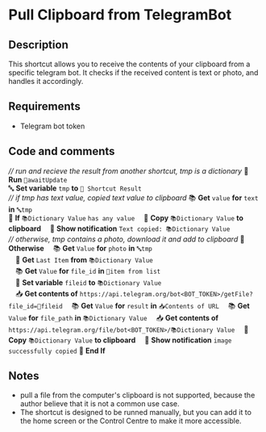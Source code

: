 # Pull Clipboard from TelegramBot
## Description
This shortcut allows you to receive the contents of your clipboard from a specific telegram bot. It checks if the received content is text or photo, and handles it accordingly.
## Requirements
- Telegram bot token

## Code and comments
*// run and recieve the result from another shortcut, tmp is a dictionary*
🚀 **Run** `🔧awaitUpdate`  
🔤 **Set variable** `tmp` **to** `🚀 Shortcut Result`  
*// if tmp has text value, copied text value to clipboard*
📚 **Get** `value` **for** `text` **in** `🔤tmp`  
🔀 **If** `📚Dictionary Value` `has any value`
&emsp;📑 **Copy** `📚Dictionary Value` **to clipboard** 
&emsp;🔔 **Show notification** `Text copied: 📚Dictionary Value`  
*// otherwise, tmp contains a photo, download it and add to clipboard*
🔀 **Otherwise**
&emsp;📚 **Get** `Value` **for** `photo` **in** `🔤tmp`  
&emsp;📜 **Get** `Last Item` **from** `📚Dictionary Value`  
&emsp;📚 **Get** `Value` **for** `file_id` **in** `📜item from list`  
&emsp;🔢 **Set variable** `fileid` **to** `📚Dictionary Value`  
&emsp;📥 **Get contents of** `https://api.telegram.org/bot<BOT_TOKEN>/getFile?file_id=🔢fileid`
&emsp;📚 **Get** `Value` **for** `result` **in** `📥Contents of URL`
&emsp;📚 **Get** `Value` **for** `file_path` **in** `📚Dictionary Value`
&emsp;📥 **Get contents of** `https://api.telegram.org/file/bot<BOT_TOKEN>/📚Dictionary Value`
&emsp;📑 **Copy** `📚Dictionary Value` **to clipboard** 
&emsp;🔔 **Show notification** `image successfully copied`
🔀 **End If**

## Notes
- pull a file from the computer's clipboard is not supported, because the author believe that it is not a common use case.
- The shortcut is designed to be runned manually, but you can add it to the home screen or the Control Centre to make it more accessible.
